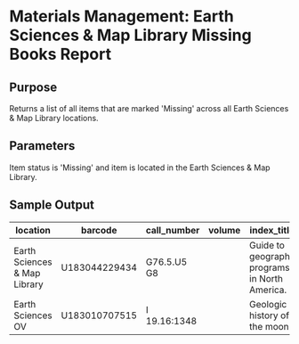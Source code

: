 # Materials Management: Earth Sciences & Map Library Missing Books Report

## Purpose
Returns a list of all items that are marked 'Missing' across all Earth Sciences & Map Library locations.

## Parameters
Item status is 'Missing' and item is located in the Earth Sciences & Map Library. 

## Sample Output
| location                     | barcode       | call_number  | volume | index_title                                   | status_name |
|------------------------------|---------------|--------------|--------|-----------------------------------------------|-------------|
| Earth Sciences & Map Library | U183044229434 | G76.5.U5 G8  |        | Guide to geography programs in North America. | Missing     |
| Earth Sciences OV            | U183010707515 | I 19.16:1348 |        | Geologic history of the moon /                | Missing     |
